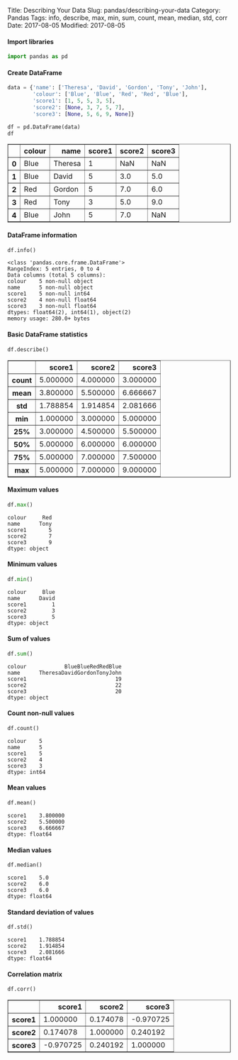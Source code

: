 Title: Describing Your Data
Slug: pandas/describing-your-data
Category: Pandas
Tags: info, describe, max, min, sum, count, mean, median, std, corr
Date: 2017-08-05
Modified: 2017-08-05

#### Import libraries


```python
import pandas as pd
```

#### Create DataFrame


```python
data = {'name': ['Theresa', 'David', 'Gordon', 'Tony', 'John'],
        'colour': ['Blue', 'Blue', 'Red', 'Red', 'Blue'],
        'score1': [1, 5, 5, 3, 5],
        'score2': [None, 3, 7, 5, 7],
        'score3': [None, 5, 6, 9, None]}

df = pd.DataFrame(data)
df
```




<div>
<style>
    .dataframe thead tr:only-child th {
        text-align: right;
    }

    .dataframe thead th {
        text-align: left;
    }

    .dataframe tbody tr th {
        vertical-align: top;
    }
</style>
<table border="1" class="dataframe">
  <thead>
    <tr style="text-align: right;">
      <th></th>
      <th>colour</th>
      <th>name</th>
      <th>score1</th>
      <th>score2</th>
      <th>score3</th>
    </tr>
  </thead>
  <tbody>
    <tr>
      <th>0</th>
      <td>Blue</td>
      <td>Theresa</td>
      <td>1</td>
      <td>NaN</td>
      <td>NaN</td>
    </tr>
    <tr>
      <th>1</th>
      <td>Blue</td>
      <td>David</td>
      <td>5</td>
      <td>3.0</td>
      <td>5.0</td>
    </tr>
    <tr>
      <th>2</th>
      <td>Red</td>
      <td>Gordon</td>
      <td>5</td>
      <td>7.0</td>
      <td>6.0</td>
    </tr>
    <tr>
      <th>3</th>
      <td>Red</td>
      <td>Tony</td>
      <td>3</td>
      <td>5.0</td>
      <td>9.0</td>
    </tr>
    <tr>
      <th>4</th>
      <td>Blue</td>
      <td>John</td>
      <td>5</td>
      <td>7.0</td>
      <td>NaN</td>
    </tr>
  </tbody>
</table>
</div>



#### DataFrame information


```python
df.info()
```

    <class 'pandas.core.frame.DataFrame'>
    RangeIndex: 5 entries, 0 to 4
    Data columns (total 5 columns):
    colour    5 non-null object
    name      5 non-null object
    score1    5 non-null int64
    score2    4 non-null float64
    score3    3 non-null float64
    dtypes: float64(2), int64(1), object(2)
    memory usage: 280.0+ bytes
    

#### Basic DataFrame statistics


```python
df.describe()
```




<div>
<style>
    .dataframe thead tr:only-child th {
        text-align: right;
    }

    .dataframe thead th {
        text-align: left;
    }

    .dataframe tbody tr th {
        vertical-align: top;
    }
</style>
<table border="1" class="dataframe">
  <thead>
    <tr style="text-align: right;">
      <th></th>
      <th>score1</th>
      <th>score2</th>
      <th>score3</th>
    </tr>
  </thead>
  <tbody>
    <tr>
      <th>count</th>
      <td>5.000000</td>
      <td>4.000000</td>
      <td>3.000000</td>
    </tr>
    <tr>
      <th>mean</th>
      <td>3.800000</td>
      <td>5.500000</td>
      <td>6.666667</td>
    </tr>
    <tr>
      <th>std</th>
      <td>1.788854</td>
      <td>1.914854</td>
      <td>2.081666</td>
    </tr>
    <tr>
      <th>min</th>
      <td>1.000000</td>
      <td>3.000000</td>
      <td>5.000000</td>
    </tr>
    <tr>
      <th>25%</th>
      <td>3.000000</td>
      <td>4.500000</td>
      <td>5.500000</td>
    </tr>
    <tr>
      <th>50%</th>
      <td>5.000000</td>
      <td>6.000000</td>
      <td>6.000000</td>
    </tr>
    <tr>
      <th>75%</th>
      <td>5.000000</td>
      <td>7.000000</td>
      <td>7.500000</td>
    </tr>
    <tr>
      <th>max</th>
      <td>5.000000</td>
      <td>7.000000</td>
      <td>9.000000</td>
    </tr>
  </tbody>
</table>
</div>



#### Maximum values


```python
df.max()
```




    colour     Red
    name      Tony
    score1       5
    score2       7
    score3       9
    dtype: object



#### Minimum values


```python
df.min()
```




    colour     Blue
    name      David
    score1        1
    score2        3
    score3        5
    dtype: object



#### Sum of values


```python
df.sum()
```




    colour            BlueBlueRedRedBlue
    name      TheresaDavidGordonTonyJohn
    score1                            19
    score2                            22
    score3                            20
    dtype: object



#### Count non-null values


```python
df.count()
```




    colour    5
    name      5
    score1    5
    score2    4
    score3    3
    dtype: int64



#### Mean values


```python
df.mean()
```




    score1    3.800000
    score2    5.500000
    score3    6.666667
    dtype: float64



#### Median values


```python
df.median()
```




    score1    5.0
    score2    6.0
    score3    6.0
    dtype: float64



#### Standard deviation of values


```python
df.std()
```




    score1    1.788854
    score2    1.914854
    score3    2.081666
    dtype: float64



#### Correlation matrix


```python
df.corr()
```




<div>
<style>
    .dataframe thead tr:only-child th {
        text-align: right;
    }

    .dataframe thead th {
        text-align: left;
    }

    .dataframe tbody tr th {
        vertical-align: top;
    }
</style>
<table border="1" class="dataframe">
  <thead>
    <tr style="text-align: right;">
      <th></th>
      <th>score1</th>
      <th>score2</th>
      <th>score3</th>
    </tr>
  </thead>
  <tbody>
    <tr>
      <th>score1</th>
      <td>1.000000</td>
      <td>0.174078</td>
      <td>-0.970725</td>
    </tr>
    <tr>
      <th>score2</th>
      <td>0.174078</td>
      <td>1.000000</td>
      <td>0.240192</td>
    </tr>
    <tr>
      <th>score3</th>
      <td>-0.970725</td>
      <td>0.240192</td>
      <td>1.000000</td>
    </tr>
  </tbody>
</table>
</div>


